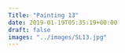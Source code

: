 ```yaml
---
Title: "Painting 13"
date: 2019-01-19T05:35:19+00:00
draft: false
images: "../images/SL13.jpg"
---
```

